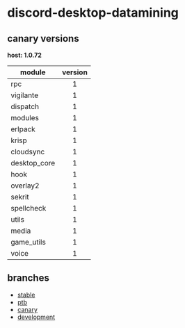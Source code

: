 # discord-desktop-datamining

## canary versions

**host: 1.0.72**

| module | version |
| ------ | :-----: |
| rpc | 1 |
| vigilante | 1 |
| dispatch | 1 |
| modules | 1 |
| erlpack | 1 |
| krisp | 1 |
| cloudsync | 1 |
| desktop_core | 1 |
| hook | 1 |
| overlay2 | 1 |
| sekrit | 1 |
| spellcheck | 1 |
| utils | 1 |
| media | 1 |
| game_utils | 1 |
| voice | 1 |

## branches

- [stable](https://github.com/OpenAsar/discord-desktop-datamining/tree/stable)
- [ptb](https://github.com/OpenAsar/discord-desktop-datamining/tree/ptb)
- [canary](https://github.com/OpenAsar/discord-desktop-datamining/tree/canary)
- [development](https://github.com/OpenAsar/discord-desktop-datamining/tree/development)